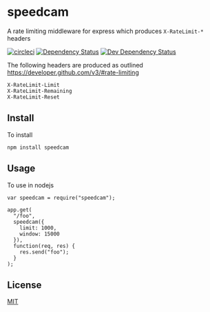 # speedcam
A rate limiting middleware for express which produces `X-RateLimit-*` headers

[![circleci](https://circleci.com/gh/teamguideio/speedcam.png?style=shield)](https://circleci.com/gh/teamguideio/speedcam)
[![Dependency Status](https://david-dm.org/teamguideio/speedcam.svg)](https://david-dm.org/teamguideio/speedcam)
[![Dev Dependency Status](https://david-dm.org/teamguideio/speedcam/dev-status.svg)](https://david-dm.org/teamguideio/speedcam#info=devDependencies)

The following headers are produced as outlined <https://developer.github.com/v3/#rate-limiting>

    X-RateLimit-Limit
    X-RateLimit-Remaining
    X-RateLimit-Reset


## Install
To install

    npm install speedcam


## Usage
To use in nodejs

    var speedcam = require("speedcam");

    app.get(
      "/foo",
      speedcam({
        limit: 1000,
        window: 15000
      }),
      function(req, res) {
        res.send("foo");
      }
    );


## License
[MIT](LICENSE)
